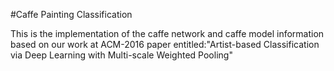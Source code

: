 #Caffe Painting Classification

This is the implementation of the caffe network and caffe model information based on our work at ACM-2016 paper entitled:"Artist-based Classification via Deep Learning with Multi-scale Weighted Pooling"
